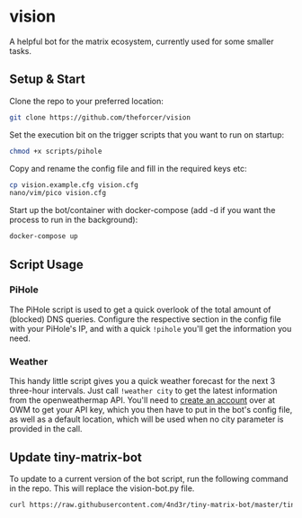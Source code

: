 # vision
A helpful bot for the matrix ecosystem, currently used for some smaller tasks.

## Setup & Start
Clone the repo to your preferred location:
```sh
git clone https://github.com/theforcer/vision
```

Set the execution bit on the trigger scripts that you want to run on startup:
```sh
chmod +x scripts/pihole
```

Copy and rename the config file and fill in the required keys etc:
```sh
cp vision.example.cfg vision.cfg
nano/vim/pico vision.cfg
```

Start up the bot/container with docker-compose (add -d if you want the process to run in the background):
```sh
docker-compose up
```

## Script Usage

### PiHole
The PiHole script is used to get a quick overlook of the total amount of (blocked) DNS queries. Configure the respective section in the config file with your PiHole's IP, and with a quick ```!pihole``` you'll get the information you need.

### Weather
This handy little script gives you a quick weather forecast for the next 3 three-hour intervals. Just call ```!weather city``` to get the latest information from the openweathermap API.
You'll need to [create an account](https://home.openweathermap.org/users/sign_up) over at OWM to get your API key, which you then have to put in the bot's config file, as well as a default location, which will be used when no city parameter is provided in the call.

## Update tiny-matrix-bot
To update to a current version of the bot script, run the following command in the repo.
This will replace the vision-bot.py file.
```sh
curl https://raw.githubusercontent.com/4nd3r/tiny-matrix-bot/master/tiny-matrix-bot.py | sed 's/"tiny-matrix-bot.cfg"/"vision.cfg"/g' > vision-bot.py
```